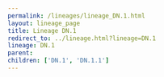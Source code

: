 ```yaml
---
permalink: /lineages/lineage_DN.1.html
layout: lineage_page
title: Lineage DN.1
redirect_to: ../lineage.html?lineage=DN.1
lineage: DN.1
parent: 
children: ['DN.1', 'DN.1.1']
---
```

